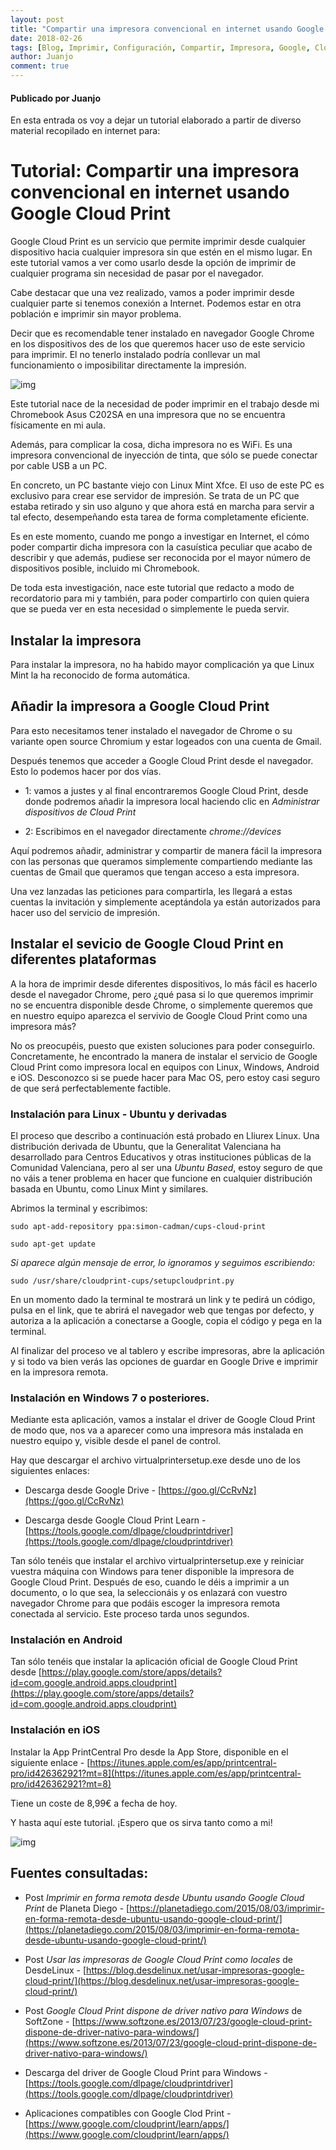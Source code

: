 ```yaml
---
layout: post
title: "Compartir una impresora convencional en internet usando Google Cloud Print"
date: 2018-02-26
tags: [Blog, Imprimir, Configuración, Compartir, Impresora, Google, Cloud, Print, Googlecloudprint]
author: Juanjo
comment: true
---
```


#### Publicado por Juanjo

En esta entrada os voy a dejar un tutorial elaborado a partir de diverso material recopilado en internet para:

# Tutorial: Compartir una impresora convencional en internet usando Google Cloud Print

Google Cloud Print es un servicio que permite imprimir desde cualquier dispositivo hacia cualquier impresora sin que estén en el mismo lugar. En este tutorial vamos a ver como usarlo desde la opción de imprimir de cualquier programa sin necesidad de pasar por el navegador.

Cabe destacar que una vez realizado, vamos a poder imprimir desde cualquier parte si tenemos conexión a Internet. Podemos estar en otra población e imprimir sin mayor problema. 

Decir que es recomendable tener instalado en navegador Google Chrome en los dispositivos des de los que queremos hacer uso de este servicio para imprimir. El no tenerlo instalado podría conllevar un mal funcionamiento o imposibilitar directamente la impresión.

![img](http://1.bp.blogspot.com/-Krwl1gHqkqM/VMqIUO_OC7I/AAAAAAAAALU/A91JMxrvMLg/s1600/google-cloud-print1.png)

Este tutorial nace de la necesidad de poder imprimir en el trabajo desde mi Chromebook Asus C202SA en una impresora que no se encuentra físicamente en mi aula.

Además, para complicar la cosa, dicha impresora no es WiFi. Es una impresora convencional de inyección de tinta, que sólo se puede conectar por cable USB a un PC. 

En concreto, un PC bastante viejo con Linux Mint Xfce. El uso de este PC es exclusivo para crear ese servidor de impresión. Se trata de un PC que estaba retirado y sin uso alguno y que ahora está en marcha para servir a tal efecto, desempeñando esta tarea de forma completamente eficiente.

Es en este momento, cuando me pongo a investigar en Internet, el cómo poder compartir dicha impresora con la casuística peculiar que acabo de describir y que además, pudiese ser reconocida por el mayor número de dispositivos posible, incluido mi Chromebook.

De toda esta investigación, nace este tutorial que redacto a modo de recordatorio para mi y también, para poder compartirlo con quien quiera que se pueda ver en esta necesidad o simplemente le pueda servir.


## Instalar la impresora

Para instalar la impresora, no ha habido mayor complicación ya que Linux Mint la ha reconocido de forma automática.

## Añadir la impresora a Google Cloud Print

Para esto necesitamos tener instalado el navegador de Chrome o su variante open source Chromium y estar logeados con una cuenta de Gmail.

Después tenemos que acceder a Google Cloud Print desde el navegador. Esto lo podemos hacer por dos vías.

- 1: vamos a justes y al final encontraremos Google Cloud Print, desde donde podremos añadir la impresora local haciendo clic en *Administrar dispositivos de Cloud Print*

- 2: Escribimos en el navegador directamente *chrome://devices*

Aquí podremos añadir, administrar y compartir de manera fácil la impresora con las personas que queramos simplemente compartiendo mediante las cuentas de Gmail que queramos que tengan acceso a esta impresora.

Una vez lanzadas las peticiones para compartirla, les llegará a estas cuentas la invitación y simplemente aceptándola ya están autorizados para hacer uso del servicio de impresión.

## Instalar el sevicio de Google Cloud Print en diferentes plataformas

A la hora de imprimir desde diferentes dispositivos, lo más fácil es hacerlo desde el navegador Chrome, pero ¿qué pasa si lo que queremos imprimir no se encuentra disponible desde Chrome, o simplemente queremos que en nuestro equipo aparezca el servivio de Google Cloud Print como una impresora más?

No os preocupéis, puesto que existen soluciones para poder conseguirlo. Concretamente, he encontrado la manera de instalar el servicio de Google Cloud Print como impresora local en equipos con Linux, Windows, Android e iOS. Desconozco si se puede hacer para Mac OS, pero estoy casi seguro de que será perfectablemente factible.

### Instalación para Linux - Ubuntu y derivadas

El proceso que describo a continuación está probado en Lliurex Linux. Una distribución derivada de Ubuntu, que la Generalitat Valenciana ha desarrollado para Centros Educativos y otras instituciones públicas de la Comunidad Valenciana, pero al ser una *Ubuntu Based*, estoy seguro de que no váis a tener problema en hacer que funcione en cualquier distribución basada en Ubuntu, como Linux Mint y similares.

Abrimos la terminal y escribimos:

```
sudo apt-add-repository ppa:simon-cadman/cups-cloud-print
```

```
sudo apt-get update
```

*Si aparece algún mensaje de error, lo ignoramos y seguimos escribiendo:*

```
sudo /usr/share/cloudprint-cups/setupcloudprint.py
```
En un momento dado la terminal te mostrará un link y te pedirá un código, pulsa en el link, que te abrirá el navegador web que tengas por defecto, y autoriza a la aplicación a conectarse a Google, copia el código y pega en la terminal.

Al finalizar del proceso ve al tablero y escribe impresoras, abre la aplicación y si todo va bien verás las opciones de guardar en Google Drive e imprimir en la impresora remota.



### Instalación en Windows 7 o posteriores.

Mediante esta aplicación, vamos a instalar el driver de Google Cloud Print de modo que, nos va a aparecer como una impresora más instalada en nuestro equipo y, visible desde el panel de control.

Hay que descargar el archivo virtualprintersetup.exe desde uno de los siguientes enlaces:

- Descarga desde Google Drive - [https://goo.gl/CcRvNz](https://goo.gl/CcRvNz)

-  Descarga desde Google Cloud Print Learn -
 [https://tools.google.com/dlpage/cloudprintdriver](https://tools.google.com/dlpage/cloudprintdriver)

Tan sólo tenéis que instalar el archivo virtualprintersetup.exe y reiniciar vuestra máquina con Windows para tener disponible la impresora de Google Cloud Print. Después de eso, cuando le déis a imprimir a un documento, o lo que sea, la seleccionáis y os enlazará con vuestro navegador Chrome para que podáis escoger la impresora remota conectada al servicio. Este proceso tarda unos segundos. 


### Instalación en Android

Tan sólo tenéis que instalar la aplicación oficial de Google Cloud Print desde [https://play.google.com/store/apps/details?id=com.google.android.apps.cloudprint](https://play.google.com/store/apps/details?id=com.google.android.apps.cloudprint)

### Instalación en iOS

Instalar la App PrintCentral Pro desde la App Store, disponible en el siguiente enlace - [https://itunes.apple.com/es/app/printcentral-pro/id426362921?mt=8](https://itunes.apple.com/es/app/printcentral-pro/id426362921?mt=8)

Tiene un coste de 8,99€ a fecha de hoy. 


Y hasta aquí este tutorial. ¡Espero que os sirva tanto como a mi!


![img](http://www.fotonostra.com/digital/fotos/cloudprint1.jpg)


## Fuentes consultadas:

- Post *Imprimir en forma remota desde Ubuntu usando Google Cloud Print* de Planeta Diego - [https://planetadiego.com/2015/08/03/imprimir-en-forma-remota-desde-ubuntu-usando-google-cloud-print/](https://planetadiego.com/2015/08/03/imprimir-en-forma-remota-desde-ubuntu-usando-google-cloud-print/)

- Post *Usar las impresoras de Google Cloud Print como locales* de DesdeLinux - [https://blog.desdelinux.net/usar-impresoras-google-cloud-print/](https://blog.desdelinux.net/usar-impresoras-google-cloud-print/)

- Post *Google Cloud Print dispone de driver nativo para Windows* de SoftZone - [https://www.softzone.es/2013/07/23/google-cloud-print-dispone-de-driver-nativo-para-windows/](https://www.softzone.es/2013/07/23/google-cloud-print-dispone-de-driver-nativo-para-windows/)

- Descarga del driver de Google Cloud Print para Windows -
  [https://tools.google.com/dlpage/cloudprintdriver](https://tools.google.com/dlpage/cloudprintdriver)

- Aplicaciones compatibles con Google Clod Print -  [https://www.google.com/cloudprint/learn/apps/](https://www.google.com/cloudprint/learn/apps/)